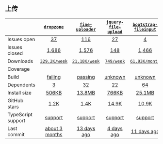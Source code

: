 ## 上传
|   | [`dropzone`][b0] | [`fine-uploader`][r0] | [`jquery-file-upload`][n0] | [`bootstrap-fileinput`][a0] |
|---|:---:|:---:|:----:|:----:|
| Issues open           | [37][IO1] | [116][IO2] | [27][IO3] | [4][IO4] |
| Issues closed         | [1,686][IC1] | [1,576][IC2] | [148][IC3] | [1,466][IC4] |
| Downloads             | [`329.2K/week`][DL1] | [`21.18K/week`][DL2] | [`749/week`][DL3] | [`61.93K/month`][DL4] |
| Coverage             |  |  |  |  |
| Build                 | [failing][bd1] | [passing][bd2] | [unknown][bd3] | [unknown][bd4] |
| Dependents            | [3][dep1] | [32][dep2] | [22][dep3] | [64][dep4] |
| Install size          | [506KB][IS1] | [13.8MB][IS2] | [766KB][IS3] | [25.1MB][IS4] |
| GitHub stars          | [1.2K][stars1] | [1.4K][stars2] | [14.9K][stars3] | [10.9K][stars4] |
| TypeScript support    | [support][TS1] | [support][TS2] | [support][TS3] | [support][TS4] |
| Last commit           | [about 3 months][commits1] | [13 days ago][commits2] | [4 days ago][commits3] | [11 days ago][commits4] |

[b0]: https://github.com/dropzone/dropzone
[r0]: https://github.com/FineUploader/fine-uploader
[n0]: https://github.com/hayageek/jquery-upload-file
[a0]: https://github.com/kartik-v/bootstrap-fileinput

[IO1]: https://github.com/dropzone/dropzone/issues
[IO2]: https://github.com/FineUploader/fine-uploader/issues
[IO3]: https://github.com/hayageek/jquery-upload-file/issues
[IO4]: https://github.com/kartik-v/bootstrap-fileinput/issues
[IC1]: https://github.com/dropzone/dropzone/issues
[IC2]: https://github.com/FineUploader/fine-uploader/issues
[IC3]: https://github.com/hayageek/jquery-upload-file/issues
[IC4]: https://github.com/kartik-v/bootstrap-fileinput/issues

[DL1]: https://www.npmjs.com/package/dropzone
[DL2]: https://www.npmjs.com/package/fine-uploader
[DL3]: https://www.npmjs.com/package/jquery-file-upload
[DL4]: https://www.npmjs.com/package/bootstrap-fileinput

[bd1]: https://travis-ci.org/github/dropzone/dropzone
[bd2]: https://travis-ci.org/github/FineUploader/fine-uploader
[bd3]: https://travis-ci.org/github/hayageek/jquery-upload-file
[bd4]: https://travis-ci.org/github/segmentio/evergreen

[bug1]: https://github.com/react-grid-layout/react-grid-layout/issues
[bug2]: https://github.com/angular/flex-layout/issues?page=1&q=is%3Aissue+is%3Aopen
[bug3]: https://github.com/jbaysolutions/vue-grid-layout/issues

[dep1]: https://www.npmjs.com/package/weui-miniprogram
[dep2]: https://www.npmjs.com/package/primevue
[dep3]: https://www.npmjs.com/package/@vant/weapp
[dep4]: https://www.npmjs.com/package/evergreen-ui

[IS1]: https://packagephobia.com/result?p=weui-miniprogram
[IS2]: https://packagephobia.com/result?p=primevue
[IS3]: https://packagephobia.com/result?p=%40vant%2Fweapp
[IS4]: https://packagephobia.com/result?p=evergreen-ui

[stars1]: https://github.com/wechat-miniprogram/weui-miniprogram/stargazers
[stars2]: https://github.com/primefaces/primevue/stargazers
[stars3]: https://github.com/youzan/vant-weapp/stargazers
[stars4]: https://github.com/segmentio/evergreen/stargazers

[TS1]: https://github.com/wechat-miniprogram/weui-miniprogram/search?l=typescript
[TS2]: https://github.com/primefaces/primevue/search?l=TypeScript
[TS3]: https://github.com/youzan/vant-weapp/search?l=typescript
[TS4]: https://github.com/segmentio/evergreen/search?l=TypeScript

[commits1]: https://github.com/wechat-miniprogram/weui-miniprogram/commits
[commits2]: https://github.com/primefaces/primevue/commits
[commits3]: https://github.com/youzan/vant-weapp/commits
[commits4]: https://github.com/segmentio/evergreen/commits

